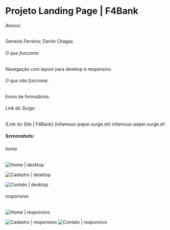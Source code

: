 # Projeto Landing Page | F4Bank

###### Alunos:
Genesis Ferreira; Danilo Chagas

###### O que funciona:
Navegação com layout para desktop e responsivo.

###### O que não funciona:
Envio de formulários.

###### Link do Surge:
[Link do Site | F4Bank] (infamous-paper.surge.sh)
infamous-paper.surge.sh

##### Screenshots:

###### home
![Home | desktop](https://lh4.googleusercontent.com/BKqI9iLNITObDwtZstVWwuMmcjxAqbLLxEUjlbEr06V1QO6dvBn4pyg9VMIJzpePPcKbwM8PcoGffIdTU_AN=w692-h638)

![Cadastro | desktop](https://lh4.googleusercontent.com/Cyj2g63kfEkMGXN1ZAzuGEx0jA_1krU4ej_yudEORKV0fM4dJYdPdcMAm7cgw99ye9gyl8mp_jntg_TGl0PR=w692-h638)

![Contato | desktop](https://lh6.googleusercontent.com/w80XZeVVwrT_R1nwCLx5aDE1_ARUN6CA6ALfGu58CHSpH4eh7q3qlrEij7CWPFIyCNHGuZmaP_splgDCDDEp=w692-h638)

###### responsivo
![Home | responsivo](https://lh3.googleusercontent.com/jlHuQ3UM4xiALN93YpEL_gFimWc2MA7Rp_2NT0Eg5p_iYwT_avghG5vr0OUnYFcQBptmN4NOgQI0xemfwLwf=w692-h638)

![Cadastro | responsivo](https://lh3.googleusercontent.com/kx8GFjoRFWacYwz7sQoSyAB9ODoKZPkQPqLPeIC01NL2_df95Kp-LEJpIleLGr2UZPv1McXPJj5InfSxoIWf=w692-h638)
![Contato | responsivo](https://lh4.googleusercontent.com/D0Nli2pt6WyedLz6pfcoLDY1Q1gVL9nEla0QgdslztxcNZPIQILud8wG2Cwl2qiTpVQmY5NWDVQ8M8f2hAEW=w692-h638)